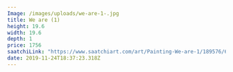 ```yaml
---
Image: /images/uploads/we-are-1-.jpg
title: We are (1)
height: 19.6
width: 19.6
depth: 1
price: 1756
saatchiLink: "https://www.saatchiart.com/art/Painting-We-are-1/189576/6228945/view"
date: 2019-11-24T18:37:23.318Z
---
```


